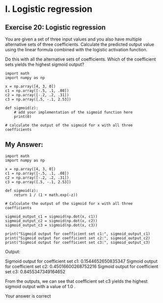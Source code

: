 # I. Logistic regression

## Exercise 20: Logistic regression

You are given a set of three input values and you also have multiple alternative sets of three coefficients. Calculate the predicted output value using the linear formula combined with the logistic activation function.

Do this with all the alternative sets of coefficients. Which of the coefficient sets yields the highest sigmoid output?

```
import math
import numpy as np

x = np.array([4, 3, 0])
c1 = np.array([-.5, .1, .08])
c2 = np.array([-.2, .2, .31])
c3 = np.array([.5, -.1, 2.53])

def sigmoid(z):
    # add your implementation of the sigmoid function here
    print(0)

# calculate the output of the sigmoid for x with all three coefficients

```
## My Answer: 

```
import math
import numpy as np

x = np.array([4, 3, 0])
c1 = np.array([-.5, .1, .08])
c2 = np.array([-.2, .2, .31])
c3 = np.array([.5, -.1, 2.53])

def sigmoid(z):
    return 1 / (1 + math.exp(-z))

# Calculate the output of the sigmoid for x with all three coefficients

sigmoid_output_c1 = sigmoid(np.dot(x, c1))
sigmoid_output_c2 = sigmoid(np.dot(x, c2))
sigmoid_output_c3 = sigmoid(np.dot(x, c3))

print("Sigmoid output for coefficient set c1:", sigmoid_output_c1)
print("Sigmoid output for coefficient set c2:", sigmoid_output_c2)
print("Sigmoid output for coefficient set c3:", sigmoid_output_c3)
```

Output:

Sigmoid output for coefficient set c1: 0.1544652650835347
Sigmoid output for coefficient set c2: 0.45016600268752216
Sigmoid output for coefficient set c3: 0.8455347349164652

From the outputs, we can see that coefficient set c3 yields the highest sigmoid output with a value of 1.0 .

Your answer is correct
